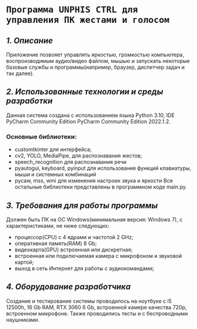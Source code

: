 # `Программа UNPHIS CTRL для управления ПК жестами и голосом`

## *1. Описание*
Приложение позвояет управлять яркостью, громкостью компьютера, воспроизводимым аудио/видео файлом, мышью и запускать некоторые базовые службы и программы(например, браузер, диспетчер задач и так далее).

## *2. Использованные технологии и среды разработки*
Данная система создана с использованием языка Python 3.10, IDE PyCharm Community Edition PyCharm Community Edition 2022.1.2.
### Основные библиотеки: 
+ customtkinter для интерфейса;
+ cv2, YOLO, MediaPipe, для распознавания жестов;
+ speech_recognition для распознавания речи
+ pyautogui, keyboard, pyinput для использования функций клавиатуры, мыши и системных комбинаций
+ pycaw, mss, wmi для изменения настроек звука и яркости
Все остальные библиотеки представлены в программном коде main.py.

## *3. Требования для работы программы*
Должен быть ПК на ОС Windows(минимальная версия: Windows 7), с характеристиками, не ниже следующих:
+ процессор(CPU) с 4 ядрами и частотой 2 GHz;
+ оперативная память(RAM) 8 Gb;
+ видеокарта(GPU) встроенная или дискретная;
+ встроенная или подключаемая камера с микрофоном и звуковой картой;
+ выход в сеть Интернет для работы с аудиокомандами;

## *4. Оборудование разработчика*
Создание и тестирование системы проводилось на ноутбуке с i5 12500h, 16 Gb RAM, RTX 3060 6 Gb, встроенной камере качества 720p, встроенном микрофоне. Также проводились тесты и с беспроводными наушниками.
